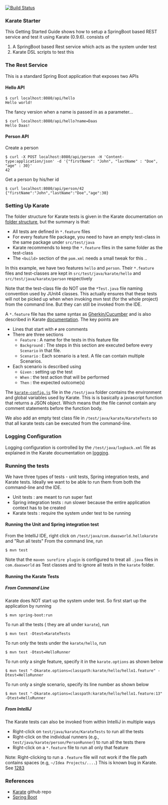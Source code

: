
[![Build Status](https://api.travis-ci.com/Sdaas/hello-karate.svg?branch=master)](https://travis-ci.com/Sdaas/hello-karate)
 
### Karate Starter

This Getting Started Guide shows how to setup a SpringBoot based REST service and test it using Karate (0.9.6). 
consists of 

1. A SpringBoot based Rest service which acts as the system under test
2. Karate DSL scripts to test this

### The Rest Service

This is a standard Spring  Boot application that exposes two APIs

#### Hello API
```
$ curl localhost:8080/api/hello
Hello world!
```
The fancy version when a name is passed in as a parameter...
```
$ curl localhost:8080/api/hello?name=Daas
Hello Daas!
```

#### Person API 

Create a person
```
$ curl -X POST localhost:8080/api/person -H 'Content-type:application/json' -d '{"firstName": "John", "lastName" : "Doe", "age" : 30}'
42
```
Get a person by his/her id
```
$ curl localhost:8080/api/person/42
{"firstName":"John","lastName":"Doe","age":30}
```

### Setting Up Karate

The folder structure for Karate tests is given in the Karate documentation on
[folder structure](https://github.com/intuit/karate#folder-structure), but the 
summary is that:

* All tests are defined in `*.feature` files
* For every feature file package, you need to have an empty test-class in the same package under `src/test/java`
* Karate recommends to keep the `*.feature` files in the same folder as the test-class
* The `<build>` section of the `pom.xml` needs a small tweak for this ..

In this example, we have two features `hello` and `person`. Their `*.feature` files and test-classes
are kept in `src/test/java/karate/hello` and  `src/test/java/karate/person` respectively

Note that the test-class file do NOT use the `*Test.java` file naming convention used by JUnit4 classes. This actually ensures
that these tests will not be picked up when when invoking mvn test (for the whole project) from the command line. 
But they can still be invoked from the IDE.

A `*.feature` file has the same syntax as [Gherkin/Cucumber](https://cucumber.io/docs/gherkin/reference/) 
and is also described in Karate [documentation](https://github.com/intuit/karate#script-structure). The
key points are 

* Lines that start with `#` are comments
* There are three sections
    * `Feature` : A name for the tests in this feature file
    * `Background` : The steps in this section are executed before every `Scenario` in that file.
    * `Scenario` : Each scenario is a test. A file can contain multiple Scenarios.
* Each scenario is described using
    * `Given` : setting up the test
    * `When` : the test action that will be performed
    * `Then` : the expected outcome(s)
    

The [`karate-config.js`](https://github.com/intuit/karate#karate-configjs) file in the `/test/java` folder contains the environment 
and global variables used by Karate. This is is basically a javascript function that returns
a JSON object. Which means that the file cannot contain any comment statements before the function body. 

We also add an empty test class file in `/test/java/karate/KarateTests` so that all karate tests can be
executed from the command-line. 

### Logging Configuration

Logging configuration is controlled by the `/test/java/logback.xml` file as explained in the Karate documentation
on [logging](https://github.com/intuit/karate#logging). 

### Running the tests

We have three types of tests - unit tests, Spring integration tests, and Karate tests. Ideally we want 
to be able to run them from both the command-line and the IDE. 

* Unit tests : are meant to run super fast
* Spring integration tests : run slower because the entire application context has to be created
* Karate tests : require the system under test to be running  


#### Running the Unit and Spring integration test

From the IntelliJ IDE, right click on `/test/java/com.daasworld.hellokarate` and "Run all tests"
From the command line, run 
```
$ mvn test
```

Note that the `maven surefire plugin` is configured to treat all `.java` files in `com.daasworld` as Test classes
and to ignore all tests in the `karate` folder.

#### Running the Karate Tests
##### From Command Line

Karate does NOT start up the system under test. So first start up the application by running
```
$ mvn spring-boot:run
```
To run all the tests ( they are all under `karate`), run 
```
$ mvn test -Dtest=KarateTests
``` 
To run only the tests under the `karate/hello`, run
```
$ mvn test -Dtest=HelloRunner
```
To run only a single feature, specify it in the `karate.options` as shown below
```
$ mvn test "-Dkarate.options=classpath:karate/hello/hello1.feature" -Dtest=HelloRunner
```
To run only a single scenario, specify its line number as shown below
```
$ mvn test "-Dkarate.options=classpath:karate/hello/hello1.feature:13" -Dtest=HelloRunner
```

##### From IntelliJ

The Karate tests can also be invoked from within IntelliJ in multiple ways

* Right-click on `test/java/karate/KarateTests` to run all the tests
* Right-click on the individual runners (e.g., `test/java/karate/person/PersonRunner`) to run all the tests there
* Right-click on a `*.feature` file to run all only that feature

Note: Right-clicking to run a `.feature` file will not work if the file path contains spaces (e.g, `~/Idea Projects/....`)
This is known bug in Karate. See [1283](https://github.com/intuit/karate/issues/1283)

### References

* [Karate](https://github.com/intuit/karate) github repo
* [Spring Boot](https://spring.io/projects/spring-boot)
